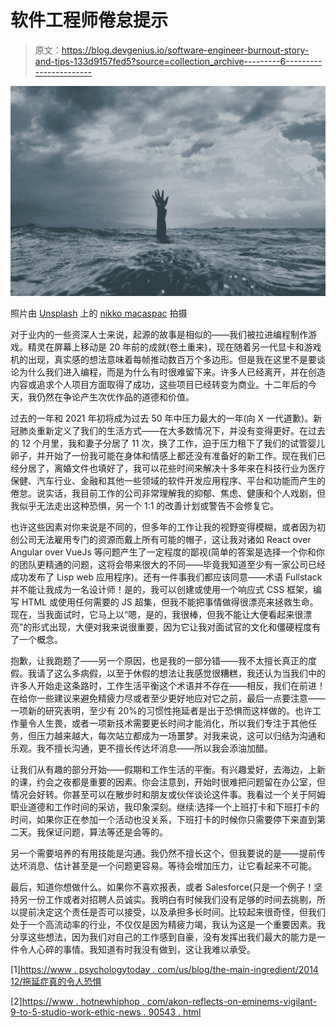 # 软件工程师倦怠提示

> 原文：<https://blog.devgenius.io/software-engineer-burnout-story-and-tips-133d9157fed5?source=collection_archive---------6----------------------->

![](img/d4ab0c638959bc069b7b5774cdc8e632.png)

照片由 [Unsplash](https://unsplash.com/s/photos/burnout?utm_source=unsplash&utm_medium=referral&utm_content=creditCopyText) 上的 [nikko macaspac](https://unsplash.com/@nikkotations?utm_source=unsplash&utm_medium=referral&utm_content=creditCopyText) 拍摄

对于业内的一些资深人士来说，起源的故事是相似的——我们被拉进编程制作游戏。精灵在屏幕上移动是 20 年前的成就(卷土重来)，现在随着另一代显卡和游戏机的出现，真实感的想法意味着每帧推动数百万个多边形。但是我在这里不是要谈论为什么我们进入编程，而是为什么有时很难留下来。许多人已经离开，并在创造内容或追求个人项目方面取得了成功，这些项目已经转变为商业。十二年后的今天，我仍然在争论产生次优作品的道德和价值。

过去的一年和 2021 年初将成为过去 50 年中压力最大的一年(向 X 一代道歉)。新冠肺炎重新定义了我们的生活方式——在大多数情况下，并没有变得更好。在过去的 12 个月里，我和妻子分居了 11 次，换了工作，迫于压力租下了我们的试管婴儿卵子，并开始了一份我可能在身体和情感上都还没有准备好的新工作。现在我们已经分居了，离婚文件也填好了，我可以花些时间来解决十多年来在科技行业为医疗保健、汽车行业、金融和其他一些领域的软件开发应用程序、平台和功能而产生的倦怠。说实话，我目前工作的公司非常理解我的抑郁、焦虑、健康和个人戏剧，但我似乎无法走出这种恐惧，另一个 1:1 的改善计划或警告不会修复它。

也许这些因素对你来说是不同的，但多年的工作让我的视野变得模糊，或者因为初创公司无法雇用专门的资源而戴上所有可能的帽子，这让我对诸如 React over Angular over VueJs 等问题产生了一定程度的鄙视(简单的答案是选择一个你和你的团队更精通的问题，这将会带来很大的不同——毕竟我知道至少有一家公司已经成功发布了 Lisp web 应用程序)。还有一件事我们都应该同意——术语 Fullstack 并不能让我成为一名设计师！是的，我可以创建或使用一个响应式 CSS 框架，编写 HTML 或使用任何需要的 JS 超集，但我不能把事情做得很漂亮来拯救生命。现在，当我面试时，它马上以“嗯，是的，我很棒，但我不能让大便看起来很漂亮”的形式出现，大便对我来说很重要，因为它让我对面试官的文化和僵硬程度有了一个概念。

抱歉，让我跑题了——另一个原因，也是我的一部分错——我不太擅长真正的度假。我请了这么多病假，以至于休假的想法让我感觉很糟糕，我还认为当我们中的许多人开始走这条路时，工作生活平衡这个术语并不存在——相反，我们在前进！在给你一些建议来避免精疲力尽或者至少更好地应对它之前，最后一点要注意——一项新的研究表明，至少有 20%的习惯性拖延者是出于恐惧而这样做的。也许工作量令人生畏，或者一项新技术需要更长时间才能消化，所以我们专注于其他任务，但压力越来越大，每次站立都成为一场噩梦。对我来说，这可以归结为沟通和乐观。我不擅长沟通，更不擅长传达坏消息——所以我会添油加醋。

让我们从有趣的部分开始——假期和工作生活的平衡。有兴趣爱好，去海边，上新的课，约会之夜都是重要的因素。你会注意到，开始时很难把问题留在办公室，但情况会好转。你甚至可以在散步时和朋友或伙伴谈论这件事。我看过一个关于阿姆职业道德和工作时间的采访，我印象深刻。继续:选择一个上班打卡和下班打卡的时间，如果你正在参加一个活动也没关系，下班打卡的时候你只需要停下来直到第二天。我保证问题，算法等还是会等的。

另一个需要培养的有用技能是沟通。我仍然不擅长这个，但我要说的是——提前传达坏消息、估计甚至是一个问题更容易。等待会增加压力，让它看起来不可能。

最后，知道你想做什么。如果你不喜欢报表，或者 Salesforce(只是一个例子！坚持另一份工作或者对招聘人员诚实。我明白有时候我们没有足够的时间去挑剔，所以提前决定这个责任是否可以接受，以及承担多长时间。比较起来很奇怪，但我们处于一个高流动率的行业，不仅仅是因为精疲力竭，我认为这是一个重要因素。我分享这些想法，因为我们对自己的工作感到自豪，没有发挥出我们最大的能力是一件令人心碎的事情。我知道有时我没有做到，这让我难以承受。

[1][https://www . psychologytoday . com/us/blog/the-main-ingredient/2014 12/拖延症真的令人恐惧](https://www.psychologytoday.com/us/blog/the-main-ingredient/201412/procrastination-is-really-about-fear)

[2][https://www . hotnewhiphop . com/akon-reflects-on-eminems-vigilant-9-to-5-studio-work-ethic-news . 90543 . html](https://www.hotnewhiphop.com/akon-reflects-on-eminems-vigilant-9-to-5-studio-work-ethic-news.90543.html)